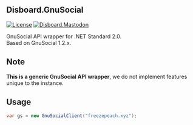 ﻿Disboard.GnuSocial
----

[![License](https://img.shields.io/github/license/mika-f/Disboard.svg?style=flat-square)](../../LICENSE)
[![Disboard.Mastodon](https://img.shields.io/nuget/v/Disboard.GnuSocial.svg?style=flat-square)](https://nuget.org/packages/Disboard.GnuSocial)


GnuSocial API wrapper for .NET Standard 2.0.  
Based on GnuSocial 1.2.x.


## Note

**This is a generic GnuSocial API wrapper**, we do not implement features unique to the instance.  


## Usage


```csharp
var gs = new GnuSocialClient("freezepeach.xyz");

```


